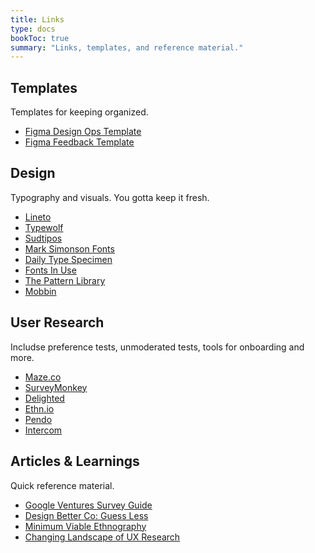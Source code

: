 ```yaml
---
title: Links
type: docs
bookToc: true
summary: "Links, templates, and reference material."
---
```


## Templates
Templates for keeping organized.
- [Figma Design Ops Template](https://www.figma.com/community/file/1287099937231452013/sample-design-ops-file)
- [Figma Feedback Template](https://www.figma.com/community/file/1288926234565599973/remote-design-critique-template)

## Design 
Typography and visuals. You gotta keep it fresh.

- [Lineto](https://lineto.com/)
- [Typewolf](https://www.typewolf.com)
- [Sudtipos](https://www.sudtipos.com/)
- [Mark Simonson Fonts](https://www.marksimonson.com/fonts)
- [Daily Type Specimen](https://dailytypespecimen.com)
- [Fonts In Use](https://fontsinuse.com/)
- [The Pattern Library](http://thepatternlibrary.com)
- [Mobbin](http://thepatternlibrary.com)

## User Research
Includse preference tests, unmoderated tests, tools for onboarding and more.
- [Maze.co](https://maze.co) 
- [SurveyMonkey](https://www.surveymonkey.com)
- [Delighted](https://delighted.com/)
- [Ethn.io](https://ethn.io/)
- [Pendo](https://pendo.io/)
- [Intercom](https://www.intercom.com/)

## Articles & Learnings
Quick reference material.
- [Google Ventures Survey Guide](https://library.gv.com/improve-your-startup-s-surveys-and-get-even-better-data-7b0272f74c23)
- [Design Better Co: Guess Less](https://www.designbetter.co/principles-of-product-design/guess-less)
- [Minimum Viable Ethnography](https://medium.com/mule-design/minimum-viable-ethnography-a047e9358df0)
- [Changing Landscape of UX Research](https://medium.com/@johnpcutler/10-ways-ux-research-is-changing-62fde944672)